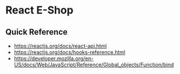 # React E-Shop

## Quick Reference
* https://reactjs.org/docs/react-api.html
* https://reactjs.org/docs/hooks-reference.html
* https://developer.mozilla.org/en-US/docs/Web/JavaScript/Reference/Global_objects/Function/bind
